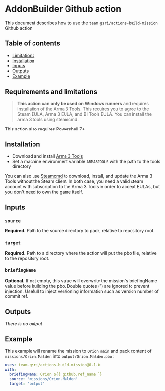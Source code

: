 # AddonBuilder Github action

This document describes how to use the `team-gsri/actions-build-mission` Github action.

## Table of contents
* [Limitations](#requirements-and-limitations)
* [Installation](#installation)
* [Inputs](#inputs)
* [Outputs](#outputs)
* [Example](#example)

## Requirements and limitations

> **This action can only be used on Windows runners** and requires installation of the Arma 3 Tools. This requires you to agree to the Steam EULA, Arma 3 EULA, and BI Tools EULA. You can install the arma 3 tools using steamcmd.

This action also requires Powershell 7+

## Installation

* Download and install [Arma 3 Tools](https://store.steampowered.com/app/233800/Arma_3_Tools/)
* Set a machine environment variable `ARMA3TOOLS` with the path to the tools directory

You can also use [Steamcmd](https://developer.valvesoftware.com/wiki/SteamCMD) to download, install, and update the Arma 3 Tools without the Steam client. In both case, you need a valid steam account with subscription to the Arma 3 Tools in order to accept EULAs, but you don't need to own the game itself.

## Inputs

### `source`

**Required.** Path to the source directory to pack, relative to repository root.

### `target`

**Required.** Path to a directory where the action will put the pbo file, relative to the repository root.

### `briefingName`

**Optional.** If not empty, this value will overwrite the mission's briefingName value before building the pbo. Double quotes (") are ignored to prevent injection. Usefull to inject versioning information such as version number of commit ref.

## Outputs

*There is no output*

## Example

This example will rename the mission to `Orion main` and pack content of `missions/Orion.Malden` into `output/Orion.Malden.pbo` :

```yml
uses: team-gsri/actions-build-mission@0.1.0
with:
  briefingName: Orion ${{ gitbub.ref_name }}
  source: 'missions/Orion.Malden'
  target: 'output'
```